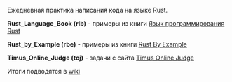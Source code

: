 Ежедневная практика написания кода на языке Rust.

**Rust_Language_Book (rlb)** - примеры из книги [Язык программирования Rust](https://doc.rust-lang.ru/book/)  

**Rust_by_Example (rbe)** - примеры из книги [Rust By Example](https://doc.rust-lang.org/rust-by-example/index.html)  

**Timus_Online_Judge (toj)** - задачи с сайта [Timus Online Judge](https://acm.timus.ru/)  

Итоги подводятся в [wiki](https://github.com/Alexander-V-Galkin/I_Learn_Rust/wiki)  

